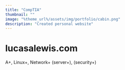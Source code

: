 ```yaml
---
title: "CompTIA"
thumbnail: ""
image: "%theme_url%/assets/img/portfolio/cabin.png"
description: "Created personal website"
---
```


# lucasalewis.com

A+, Linux+, Network+ (server+), (security+)